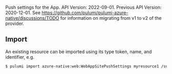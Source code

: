 Push settings for the App.
API Version: 2022-09-01.
Previous API Version: 2020-12-01. See https://github.com/pulumi/pulumi-azure-native/discussions/TODO for information on migrating from v1 to v2 of the provider.
## Import

An existing resource can be imported using its type token, name, and identifier, e.g.

```sh
$ pulumi import azure-native:web:WebAppSitePushSettings myresource1 /subscriptions/{subscriptionId}/resourceGroups/{resourceGroupName}/providers/Microsoft.Web/sites/{name}/config/pushsettings 
```
